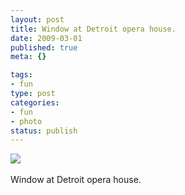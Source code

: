 ```yaml
--- 
layout: post
title: Window at Detroit opera house.
date: 2009-03-01
published: true
meta: {}

tags: 
- fun
type: post
categories: 
- fun
- photo
status: publish
---
```

![](http://4.media.tumblr.com/4Lbi8pbnEkjubvd9n7cYGlSKo1_500.jpg)<br /><br />Window at Detroit opera house.
